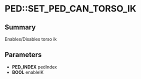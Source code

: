 # PED::SET_PED_CAN_TORSO_IK

## Summary
Enables/Disables torso ik

## Parameters
* **PED_INDEX** pedIndex
* **BOOL** enableIK